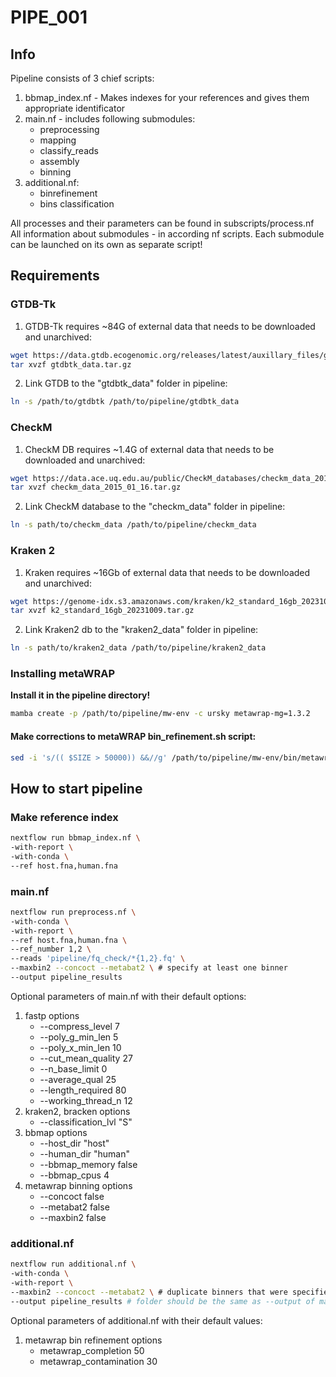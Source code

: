 # PIPE_001

## Info

Pipeline consists of 3 chief scripts:

1. bbmap_index.nf - Makes indexes for your references and gives them appropriate identificator
2. main.nf - includes following submodules:
    * preprocessing
    * mapping
    * classify_reads
    * assembly
    * binning
3. additional.nf:
    * binrefinement
    * bins classification

All processes and their parameters can be found in subscripts/process.nf \
All information about submodules - in according nf scripts. Each submodule can be launched on its own as separate script!

## Requirements

### GTDB-Tk

1. GTDB-Tk requires ~84G of external data that needs to be downloaded and unarchived:

```bash
wget https://data.gtdb.ecogenomic.org/releases/latest/auxillary_files/gtdbtk_data.tar.gz # mirror: https://data.ace.uq.edu.au/public/gtdb/data/releases/latest/auxillary_files/gtdbtk_data.tar.gz
tar xvzf gtdbtk_data.tar.gz
```
2. Link GTDB to the "gtdbtk_data" folder in pipeline:

```bash
ln -s /path/to/gtdbtk /path/to/pipeline/gtdbtk_data
```

### CheckM

1. CheckM DB requires ~1.4G of external data that needs to be downloaded and unarchived:

```bash
wget https://data.ace.uq.edu.au/public/CheckM_databases/checkm_data_2015_01_16.tar.gz
tar xvzf checkm_data_2015_01_16.tar.gz
```
2. Link CheckM database to the "checkm_data" folder in pipeline:

```bash
ln -s path/to/checkm_data /path/to/pipeline/checkm_data
```

### Kraken 2

1. Kraken requires ~16Gb of external data that needs to be downloaded and unarchived:

```bash
wget https://genome-idx.s3.amazonaws.com/kraken/k2_standard_16gb_20231009.tar.gz
tar xvzf k2_standard_16gb_20231009.tar.gz
```
2. Link Kraken2 db to the "kraken2_data" folder in pipeline:

```bash
ln -s path/to/kraken2_data /path/to/pipeline/kraken2_data
```

### Installing metaWRAP

**Install it in the pipeline directory!**

```bash
mamba create -p /path/to/pipeline/mw-env -c ursky metawrap-mg=1.3.2
```

#### Make corrections to metaWRAP bin_refinement.sh script:

```bash
sed -i 's/(( $SIZE > 50000)) &&//g' /path/to/pipeline/mw-env/bin/metawrap-modules/bin_refinement.sh 
```

## How to start pipeline

### Make reference index

```bash
nextflow run bbmap_index.nf \
-with-report \
-with-conda \
--ref host.fna,human.fna
```

### main.nf

```bash
nextflow run preprocess.nf \
-with-conda \
-with-report \
--ref host.fna,human.fna \
--ref_number 1,2 \
--reads 'pipeline/fq_check/*{1,2}.fq' \
--maxbin2 --concoct --metabat2 \ # specify at least one binner
--output pipeline_results
```

Optional parameters of main.nf with their default options:

1. fastp options
    * --compress_level 7
    * --poly_g_min_len 5
    * --poly_x_min_len 10
    * --cut_mean_quality 27
    * --n_base_limit 0
    * --average_qual 25
    * --length_required 80
    * --working_thread_n 12
2. kraken2, bracken options
    * --classification_lvl "S"
3. bbmap options
    * --host_dir "host"
    * --human_dir "human"
    * --bbmap_memory false
    * --bbmap_cpus 4
4. metawrap binning options
    * --concoct false
    * --metabat2 false
    * --maxbin2 false

### additional.nf

```bash
nextflow run additional.nf \
-with-conda \
-with-report \
--maxbin2 --concoct --metabat2 \ # duplicate binners that were specified in main.nf
--output pipeline_results # folder should be the same as --output of main.nf
```

Optional parameters of additional.nf with their default values:

1. metawrap bin refinement options
    * metawrap_completion 50
    * metawrap_contamination 30
